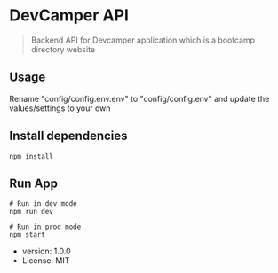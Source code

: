 # DevCamper API

> Backend API for Devcamper application which is a bootcamp directory website

## Usage
Rename "config/config.env.env" to "config/config.env" and update the values/settings to your own

## Install dependencies
```
npm install
```

## Run App
```
# Run in dev mode
npm run dev

# Run in prod mode
npm start
```

- version: 1.0.0
- License: MIT






